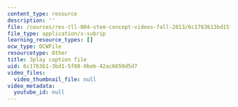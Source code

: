 ```yaml
---
content_type: resource
description: ''
file: /courses/res-tll-004-stem-concept-videos-fall-2013/6c1763613bd15f089beb42ac6650d5d7_eRZDD6Ypdc0.vtt
file_type: application/x-subrip
learning_resource_types: []
ocw_type: OCWFile
resourcetype: Other
title: 3play caption file
uid: 6c176361-3bd1-5f08-9beb-42ac6650d5d7
video_files:
  video_thumbnail_file: null
video_metadata:
  youtube_id: null
---
```

